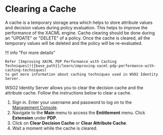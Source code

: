 # Clearing a Cache

A cache is a temporary storage area which helps to store attribute
values and decision values during policy evaluation. This helps to
improve the performance of the XACML engine. Cache clearing should be
done during an "UPDATE" or "DELETE" of a policy. Once the cache is
cleared, all the temporary values will be deleted and the policy will be
re-evaluated.

!!! info "For more details"

	Refer [Improving XACML PDP Performance with Caching
	Techniques]({{base_path}}/learn/improving-xacml-pdp-performance-with-caching-techniques)
	to get more information about caching techniques used in WSO2 Identity
	Server.

WSO2 Identity Server allows you to clear the decision cache and the
attribute cache. Follow the instructions below to clear a cache.

1.  Sign in. Enter your username and password to log on to the
    [Management Console]({{base_path}}/setup/getting-started-with-the-management-console).
2.  Navigate to the **Main** menu to access the **Entitlement** menu.
    Click **Extension** under **PDP**.
3.  Click on **Clear Decision Cache** or **Clear Attribute Cache**.  
4.  Wait a moment while the cache is cleared.
